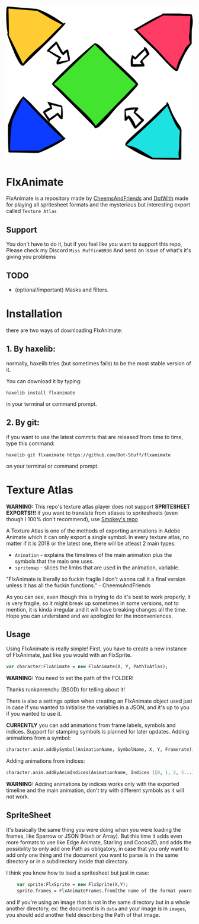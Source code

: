 ![](./logo.svg)

# FlxAnimate

FlxAnimate is a repository made by [CheemsAndFriends](https://github.com/CheemsAndFriends) and [DotWith](https://github.com/DotWith) made for playing all spritesheet formats and the mysterious but interesting export called `Texture Atlas`

## Support
You don't have to do it, but if you feel like you want to support this repo, Please check my Discord `Miss Muffin#8930` And send an issue of what's it's giving you problems

## TODO
* (optional/important) Masks and filters.

# Installation

there are two ways of downloading FlxAnimate:

## 1. By haxelib:

normally, haxelib tries (but sometimes fails) to be the most stable version of it.

You can download it by typing:
```
haxelib install flxanimate
```
in your terminal or command prompt.

## 2. By git:

if you want to use the latest commits that are released from time to time, type this command:
```
haxelib git flxanimate https://github.com/Dot-Stuff/flxanimate
```
on your terminal or command prompt.


# Texture Atlas

**WARNING:** This repo's texture atlas player does not support **SPRITESHEET EXPORTS!!!** if you want to translate from atlases to spritesheets (even though I 100% don't recommend), use [Smokey's repo](https://github.com/Smokey555/Flixel-TextureAtlas)


A Texture Atlas is one of the methods of exporting animations in Adobe Animate which it can only export a single symbol. In every texture atlas, no matter if it is 2018 or the latest one, there will be atleast 2 main types:
- `Animation` - explains the timelines of the main animation plus the symbols that the main one uses.
- `spritemap` - slices the limbs that are used in the animation, variable.

"FlxAnimate is literally so fuckin fragile I don't wanna call it a final version unless it has all the fuckin functions." - CheemsAndFriends

As you can see, even though this is trying to do it's best to work properly, it is very fragile, so it might break up sometimes in some versions, not to mention, it is kinda irregular and it will have breaking changes all the time. Hope you can understand and we apologize for the inconveniences.

## Usage
Using FlxAnimate is really simple! First, you have to create a new instance of FlxAnimate, just like you would with an FlxSprite.

```haxe
var character:FlxAnimate = new FlxAnimate(X, Y, PathToAtlas);
```
**WARNING:** You need to set the path of the FOLDER!

Thanks runkanrenchu (BSOD) for telling about it!

There is also a settings option when creating an FlxAnimate object used just in case if you wanted to initialise the variables in a JSON, and it's up to you if you wanted to use it.

**CURRENTLY** you can add animations from frame labels, symbols and indices. Support for stamping symbols is planned for later updates.
Adding animations from a symbol:
```haxe
character.anim.addBySymbol(AnimationName, SymbolName, X, Y, Framerate);
```

Adding animations from indices:
```haxe
character.anim.addByAnimIndices(AnimationName, Indices ([0, 1, 2, 3...] etc.), Framerate);
```

**WARNING:** Adding animations by indices works only with the exported timeline and the main animation, don't try with different symbols as it will not work.


## SpriteSheet
It's basically the same thing you were doing when you were loading the frames, like Sparrow or JSON (Hash or Array).
But this time it adds even more formats to use like Edge Animate, Starling and Cocos2D, and adds the possibility to only add one Path as obligatory, in case that you only want to add only one thing and the document you want to parse is in the same directory or in a subdirectory inside that directory.

I think you know how to load a spritesheet but just in case:

```haxe
    var sprite:FlxSprite = new FlxSprite(X,Y);
    sprite.frames = FlxAnimateFrames.from[the name of the format youre exporting]('${PathOfTheDocument}.${extensionofthedocument}');
```

and if you're using an image that is not in the same directory but in a whole another directory, ex: the document is in `data` and your image is in `images`, you should add another field describing the Path of that image.
